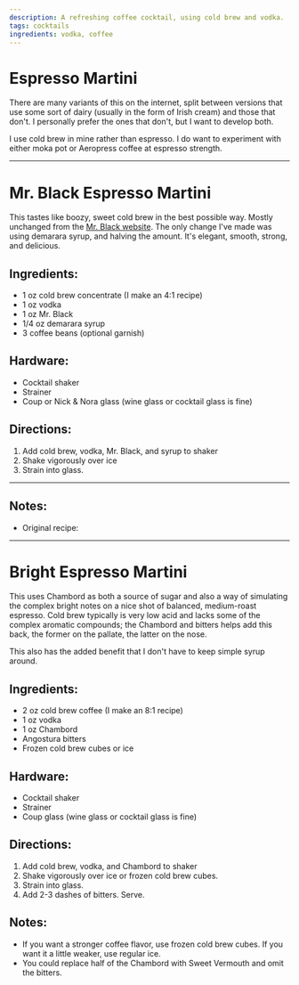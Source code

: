 ```yaml
---
description: A refreshing coffee cocktail, using cold brew and vodka. 
tags: cocktails
ingredients: vodka, coffee
---
```


# Espresso Martini

There are many variants of this on the internet, split between versions that use some sort of dairy (usually in the form of Irish cream) and those that don't. I personally prefer the ones that don't, but I want to develop both.

I use cold brew in mine rather than espresso. I do want to experiment with either moka pot or Aeropress coffee at espresso strength. 

---

# Mr. Black Espresso Martini 

This tastes like boozy, sweet cold brew in the best possible way. Mostly unchanged from the 
[Mr. Black website](https://www.mrblack.co/en-us/cocktails/espresso-martini). The only change 
I've made was using demarara syrup, and halving the amount. It's elegant, smooth, strong, and 
delicious.

## Ingredients:

- 1 oz cold brew concentrate (I make an 4:1 recipe)
- 1 oz vodka
- 1 oz Mr. Black 
- 1/4 oz demarara syrup
- 3 coffee beans (optional garnish)

## Hardware:

- Cocktail shaker
- Strainer
- Coup or Nick & Nora glass (wine glass or cocktail glass is fine)

## Directions:

1. Add cold brew, vodka, Mr. Black, and syrup to shaker 
2. Shake vigorously over ice 
3. Strain into glass. 

---

## Notes:

- Original recipe: 

---

# Bright Espresso Martini 

This uses Chambord as both a source of sugar and also a way of simulating the complex bright notes on a nice shot of balanced, medium-roast espresso. Cold brew typically is very low acid and lacks some of the complex aromatic compounds; the Chambord and bitters helps add this back, the former on the pallate, the latter on the nose. 

This also has the added benefit that I don't have to keep simple syrup around. 

## Ingredients:

- 2 oz cold brew coffee (I make an 8:1 recipe)
- 1 oz vodka
- 1 oz Chambord 
- Angostura bitters
- Frozen cold brew cubes or ice

## Hardware:

- Cocktail shaker
- Strainer
- Coup glass (wine glass or cocktail glass is fine)

## Directions:

1. Add cold brew, vodka, and Chambord to shaker 
2. Shake vigorously over ice or frozen cold brew cubes.
3. Strain into glass. 
4. Add 2-3 dashes of bitters. Serve.

## Notes:

- If you want a stronger coffee flavor, use frozen cold brew cubes. If you want it a little weaker, use regular ice. 
- You could replace half of the Chambord with Sweet Vermouth and omit the bitters.
